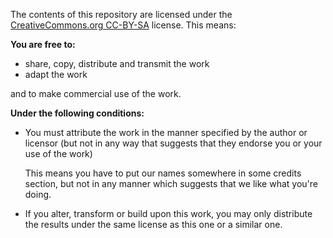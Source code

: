 The contents of this repository are licensed under the
[CreativeCommons.org CC-BY-SA](https://creativecommons.org/licenses/by-sa/3.0/)
license. This means:

**You are free to:**

*   share, copy, distribute and transmit the work
*   adapt the work

and to make commercial use of the work.

**Under the following conditions:**

*   You must attribute the work in the manner specified by the author or
    licensor (but not in any way that suggests that they endorse you or your
    use of the work)

    This means you have to put our names somewhere in some credits section, but
    not in any manner which suggests that we like what you're doing.

*   If you alter, transform or build upon this work, you may only distribute the
    results under the same license as this one or a similar one.
